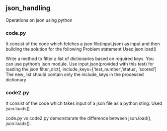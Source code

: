 ## json_handling
Operations on json using python


### code.py
It consist of the code which fetches a json file(input.json) as input and then building the solution for the following Problem statement 
Used json.load()

Write a method to filter a list of dictionaries based on required keys.
You can use python’s json module.
Use input.json(provided with this test) for loading the json
filter_dict(<data loaded from input.json>, include_keys=[‘test_number’,’status’, ‘scored’]
The new_list should contain only the include_keys in the processed dictionary

### code2.py 
It consist of the code which takes input of a json file as a python sting.
Used json.loads()

code.py vs code2.py demonstarate the difference between json.load(), json.loads().

